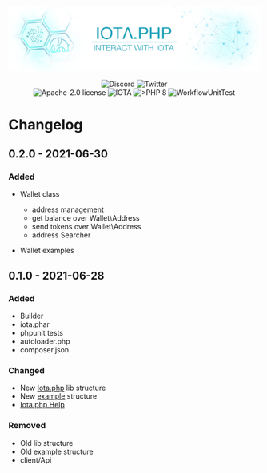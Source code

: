 ![IOTA.php](./help/images/IOTA_PHP_Banner_Interact.png)

<p style="text-align:center;">
  <a href="https://discord.iota.org/" style="text-decoration:none;"><img src="https://img.shields.io/badge/Discord-9cf.svg?style=social&logo=discord" alt="Discord"></a>
  <a href="https://twitter.com/IOTAphp/" style="text-decoration:none;"><img src="https://img.shields.io/badge/Twitter-9cf.svg?style=social&logo=twitter" alt="Twitter"></a>
  <br>
  <a href="https://github.com/iota-community/iota.php/LICENSE" style="text-decoration:none;"><img src="https://img.shields.io/badge/license-Apache--2.0-green?style=flat-square" alt="Apache-2.0 license"></a>
  <a href="https://www.iota.org/" style="text-decoration:none;"><img src="https://img.shields.io/badge/IOTA-lightgrey?style=flat&logo=iota" alt="IOTA"></a>
  <a href="https://www.php.net/" style="text-decoration:none;"><img src="https://img.shields.io/badge/PHP->= 8.x-blue?style=flat-square" alt=">PHP 8"></a>
  <img src="https://github.com/iota-community/iota.php/actions/workflows/phpunit.yml/badge.svg" alt="WorkflowUnitTest">
</p>

# Changelog

## 0.2.0 - 2021-06-30

### Added

- Wallet class
  - address management
  - get balance over Wallet\Address 
  - send tokens over Wallet\Address 
  - address Searcher
  
- Wallet examples

## 0.1.0 - 2021-06-28

### Added

- Builder
- iota.phar
- phpunit tests
- autoloader.php
- composer.json

### Changed

- New [Iota.php](https://github.com/iota-community/iota.php) lib structure
- New [example](./examples) structure
- [Iota.php Help](./help/000_index.md)

### Removed

- Old lib structure
- Old example structure
- client/Api